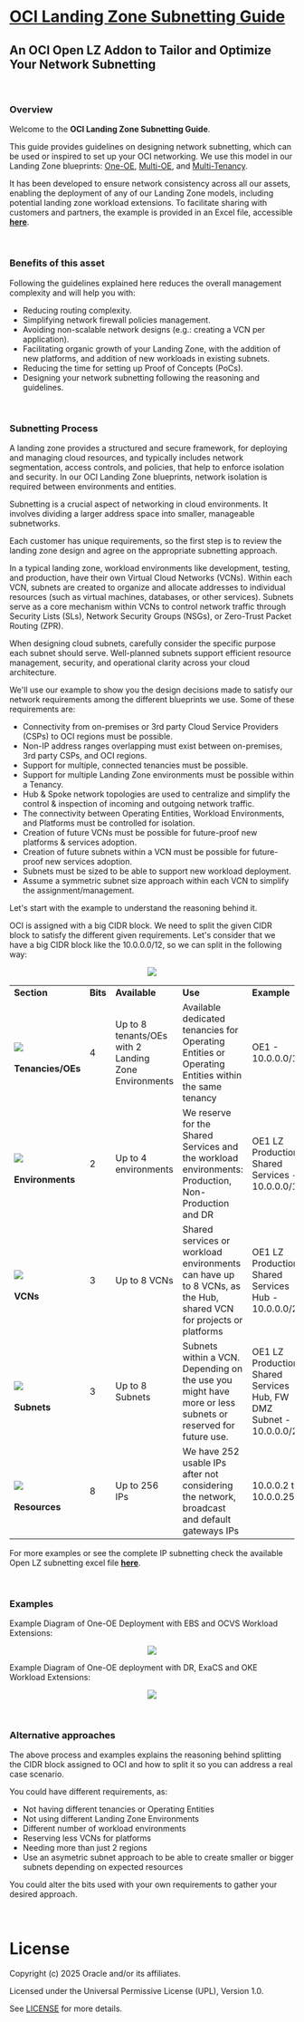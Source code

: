 # **[OCI Landing Zone Subnetting Guide](#)**
## **An OCI Open LZ Addon to Tailor and Optimize Your Network Subnetting**

&nbsp; 

### Overview

Welcome to the **OCI Landing Zone Subnetting Guide**. 

This guide provides guidelines on designing network subnetting, which can be used or inspired to set up your OCI networking. We use this model in our Landing Zone blueprints: [One-OE](../../blueprints/one-oe/readme.md), [Multi-OE](../../blueprints/multi-oe/readme.md), and [Multi-Tenancy](../../blueprints/multi-tenancy/readme.md). 

It has been developed to ensure network consistency across all our assets, enabling the deployment of any of our Landing Zone models, including potential landing zone workload extensions. To facilitate sharing with customers and partners, the example is provided in an Excel file, accessible [**here**](https://github.com/oci-landing-zones/oci-landing-zone-operating-entities/blob/content/addons/oci-lz-subnetting/content/OpenLZ_Network_Subnetting.xlsx).

&nbsp; 

### Benefits of this asset

Following the guidelines explained here reduces the overall management complexity and will help you with:

* Reducing routing complexity.
* Simplifying network firewall policies management.
* Avoiding non-scalable network designs (e.g.: creating a VCN per application).
* Facilitating organic growth of your Landing Zone, with the addition of new platforms, and addition of new workloads in existing subnets.
* Reducing the time for setting up Proof of Concepts (PoCs).
* Designing your network subnetting following the reasoning and guidelines.

&nbsp; 

 
### Subnetting Process

A landing zone provides a structured and secure framework, for deploying and managing cloud resources, and typically includes network segmentation, access controls, and policies, that help to enforce isolation and security. In our OCI Landing Zone blueprints, network isolation is required between environments and entities. 

Subnetting is a crucial aspect of networking in cloud environments. It involves dividing a larger address space into smaller, manageable subnetworks.

Each customer has unique requirements, so the first step is to review the landing zone design and agree on the appropriate subnetting approach.

In a typical landing zone, workload environments like development, testing, and production, have their own Virtual Cloud Networks (VCNs). Within each VCN, subnets are created to organize and allocate addresses to individual resources (such as virtual machines, databases, or other services). Subnets serve as a core mechanism within VCNs to control network traffic through Security Lists (SLs), Network Security Groups (NSGs), or Zero-Trust Packet Routing (ZPR).

When designing cloud subnets, carefully consider the specific purpose each subnet should serve. Well-planned subnets support efficient resource management, security, and operational clarity across your cloud architecture.

We'll use our example to show you the design decisions made to satisfy our network requirements among the different blueprints we use. Some of these requirements are:

* Connectivity from on-premises or 3rd party Cloud Service Providers (CSPs) to OCI regions must be possible.
* Non-IP address ranges overlapping must exist between on-premises, 3rd party CSPs, and OCI regions.
* Support for multiple, connected tenancies must be possible.
* Support for multiple Landing Zone environments must be possible within a Tenancy.
* Hub & Spoke network topologies are used to centralize and simplify the control & inspection of incoming and outgoing network traffic.
* The connectivity between Operating Entities, Workload Environments, and Platforms must be controlled for isolation.
* Creation of future VCNs must be possible for future-proof new platforms & services adoption.
* Creation of future subnets within a VCN must be possible for future-proof new services adoption. 
* Subnets must be sized to be able to support new workload deployment.
* Assume a symmetric subnet size approach within each VCN to simplify the assignment/management.
  
Let's start with the example to understand the reasoning behind it.

OCI is assigned with a big CIDR block. We need to split the given CIDR block to satisfy the different given requirements. Let's consider that we have a big CIDR block like the 10.0.0.0/12, so we can split in the following way:

<p align="center" width="100%">
    <img src="./content/subnetting.jpg">
</p>

| | | | | |
|---|---|---|---|---|
| **Section** | **Bits** | **Available** | **Use** | **Example** |
| </br><img src="./content/1.jpg" align="center"> </br></br> **Tenancies/OEs** | 4 | Up to 8 tenants/OEs with 2 Landing Zone Environments | Available dedicated tenancies for Operating Entities or Operating Entities within the same tenancy | OE1 - 10.0.0.0/15 |
| </br><img src="./content/2.jpg" align="center"> </br></br> **Environments** | 2 | Up to 4 environments | We reserve for the Shared Services and the workload environments: Production, Non-Production and DR | OE1 LZ Production Shared Services - 10.0.0.0/18
| </br><img src="./content/3.jpg" align="center"> </br></br> **VCNs** | 3 | Up to 8 VCNs | Shared services or workload environments can have up to 8 VCNs, as the Hub, shared VCN for projects or platforms | OE1 LZ Production, Shared Services Hub - 10.0.0.0/21 |
| </br><img src="./content/4.jpg" align="center"> </br></br> **Subnets** | 3 | Up to 8 Subnets | Subnets within a VCN. Depending on the use you might have more or less subnets or reserved for future use. | OE1 LZ Production, Shared Services Hub, FW DMZ Subnet - 10.0.0.0/24 |
| </br><img src="./content/5.jpg" align="center"> </br></br> **Resources** | 8 | Up to 256 IPs | We have 252 usable IPs after not considering the network, broadcast and default gateways IPs | 10.0.0.2 to 10.0.0.254 |

For more examples or see the complete IP subnetting check the available Open LZ subnetting excel file [**here**](./content/OpenLZ_Network_Subnetting.xlsx).

&nbsp; 

### Examples

Example Diagram of One-OE Deployment with EBS and OCVS Workload Extensions:
<p align="center" width="100%">
    <img src="./content/example1.jpg">
</p>

Example Diagram of One-OE deployment with DR, ExaCS and OKE Workload Extensions:
<p align="center" width="100%">
    <img src="./content/example2.jpg">
</p>

&nbsp; 

### Alternative approaches

The above process and examples explains the reasoning behind splitting the CIDR block assigned to OCI and how to split it so you can address a real case scenario.

You could have different requirements, as:

* Not having different tenancies or Operating Entities
* Not using different Landing Zone Environments
* Different number of workload environments
* Reserving less VCNs for platforms
* Needing more than just 2 regions
* Use an asymetric subnet approach to be able to create smaller or bigger subnets depending on expected resources 

You could alter the bits used with your own requirements to gather your desired approach.

&nbsp; 

# License

Copyright (c) 2025 Oracle and/or its affiliates.

Licensed under the Universal Permissive License (UPL), Version 1.0.

See [LICENSE](/LICENSE.txt) for more details.